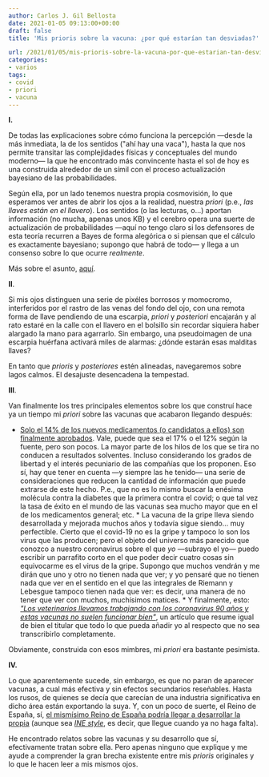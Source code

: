 ```yaml
---
author: Carlos J. Gil Bellosta
date: 2021-01-05 09:13:00+00:00
draft: false
title: 'Mis prioris sobre la vacuna: ¿por qué estarían tan desviadas?'

url: /2021/01/05/mis-prioris-sobre-la-vacuna-por-que-estarian-tan-desviadas/
categories:
- varios
tags:
- covid
- priori
- vacuna
---
```





**I.**







De todas las explicaciones sobre cómo funciona la percepción —desde la más inmediata, la de los sentidos ("ahí hay una vaca"), hasta la que nos permite transitar las complejidades físicas y conceptuales del mundo moderno— la que he encontrado más convincente hasta el sol de hoy es una construida alrededor de un símil con el proceso actualización bayesiano de las probabilidades.







Según ella, por un lado tenemos nuestra propia cosmovisión, lo que esperamos ver antes de abrir los ojos a la realidad, nuestra _priori_ (p.e., _las llaves están en el llavero_). Los sentidos (o las lecturas, o...) aportan información (no mucha, apenas unos KB) y el cerebro opera una suerte de actualización de probabilidades —aquí no tengo claro si los defensores de esta teoría recurren a Bayes de forma alegórica o si piensan que el cálculo es exactamente bayesiano; supongo que habrá de todo— y llega a un consenso sobre lo que ocurre _realmente_.







Más sobre el asunto, [aquí](https://slatestarcodex.com/2016/09/12/its-bayes-all-the-way-up/).







**II**.







Si mis ojos distinguen una serie de pixéles borrosos y momocromo, interferidos por el rastro de las venas del fondo del ojo, con una remota forma de llave pendiendo de una escarpia, _priori_ y _posteriori_ encajarán y al rato estaré en la calle con el llavero en el bolsillo sin recordar siquiera haber alargado la mano para agarrarlo. Sin embargo, una pseudoimagen de una escarpia huérfana activará miles de alarmas: ¿dónde estarán esas malditas llaves?







En tanto que _prioris_ y _posteriores_ estén alineadas, navegaremos sobre lagos calmos. El desajuste desencadena la tempestad.







**III**.







Van finalmente los tres principales elementos sobre los que construí hace ya un tiempo mi _priori_ sobre las vacunas que acabaron llegando después:





  * [Solo el 14% de los nuevos medicamentos (o candidatos a ellos) son finalmente aprobados](https://www.centerwatch.com/articles/12702-new-mit-study-puts-clinical-research-success-rate-at-14-percent). Vale, puede que sea el 17% o el 12% según la fuente, pero son pocos. La mayor parte de los hilos de los que se tira no conducen a resultados solventes. Incluso considerando los grados de libertad y el interés pecuniario de las compañías que los proponen. Eso sí, hay que tener en cuenta —y siempre las he tenido— una serie de consideraciones que reducen la cantidad de información que puede extrarse de este hecho. P.e., que no es lo mismo buscar la enésima molécula contra la diabetes que la primera contra el covid; o que tal vez la tasa de éxito en el mundo de las vacunas sea mucho mayor que en el de los medicamentos general; etc.  * La vacuna de la gripe lleva siendo desarrollada y mejorada muchos años y todavía sigue siendo... muy perfectible. Cierto que el covid-19 no es la gripe y tampoco lo son los virus que las producen; pero el objeto del universo más parecido que conozco a nuestro coronavirus sobre el que  _yo_ —subrayo el yo— puedo escribir un parrafito corto en el que poder decir cuatro cosas sin equivocarme  es el virus de la gripe. Supongo que muchos vendrán y me dirán que uno y otro no tienen nada que ver; y yo pensaré que no tienen nada que ver en el sentido en el que las integrales de Riemann y Lebesgue tampoco tienen nada que ver: es decir, una manera de no tener que ver con muchos, muchísimos matices.   * Y finalmente, esto: _["Los veterinarios llevamos trabajando con los coronavirus 90 años y estas vacunas no suelen funcionar bien"](https://www.noticiasdegipuzkoa.eus/actualidad/sociedad/2020/08/30/veterinarios-llevamos-trabajando-coronavirus-90/1051105.html)_, un artículo que resume igual de bien el titular que todo lo que pueda añadir yo al respecto que no sea transcribirlo completamente.





Obviamente, construida con esos mimbres, mi _priori_ era bastante pesimista.







**IV.**







Lo que aparentemente sucede, sin embargo, es que no paran de aparecer vacunas, a cual más efectiva y sin efectos secundarios reseñables. Hasta los rusos, de quienes se decía que carecían de una industria significativa en dicho área están exportando la suya. Y, con un poco de suerte, el Reino de España, sí, [el mismísimo Reino de España podría llegar a desarrollar la propia](https://www.elindependiente.com/vida-sana/salud/2020/10/22/el-csic-prepara-la-vacuna-mas-compleja-del-mundo-que-aspira-a-ser-100-eficaz/) (aunque sea _[INE style](https://www.datanalytics.com/2020/04/09/deberian-publicarse-datos-en-beta/)_, es decir, que llegue cuando ya no haga falta).







He encontrado relatos sobre las vacunas y su desarrollo que sí, efectivamente tratan sobre ella. Pero apenas ninguno que explique y me ayude a comprender la gran brecha existente entre mis _prioris_ originales y lo que le hacen leer a mis mismos ojos.



